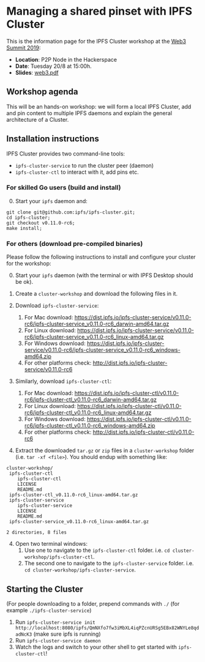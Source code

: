 # Managing a shared pinset with IPFS Cluster


This is the information page for the IPFS Cluster workshop at the [Web3 Summit 2019](https://web3summit.com):

* **Location**: P2P Node in the Hackerspace
* **Date**: Tuesday 20/8 at 15:00h.
* **Slides**: [web3.pdf](web3.pdf)

## Workshop agenda

This will be an hands-on workshop: we will form a local IPFS Cluster, add and
pin content to multiple IPFS daemons and explain the general architecture of a
Cluster.

## Installation instructions

IPFS Cluster provides two command-line tools:

* `ipfs-cluster-service` to run the cluster peer (daemon)
* `ipfs-cluster-ctl` to interact with it, add pins etc.

### For skilled Go users (build and install)

0. Start your `ipfs` daemon and:

```shell
git clone git@github.com:ipfs/ipfs-cluster.git;
cd ipfs-cluster;
git checkout v0.11.0-rc6;
make install;
```

### For others (download pre-compiled binaries)

Please follow the following instructions to install and configure your cluster
for the workshop:

0. Start your `ipfs` daemon (with the terminal or with IPFS Desktop should be ok).
1. Create a `cluster-workshop` and download the following files in it.
1. Download `ipfs-cluster-service`:
   1. For Mac download: https://dist.ipfs.io/ipfs-cluster-service/v0.11.0-rc6/ipfs-cluster-service_v0.11.0-rc6_darwin-amd64.tar.gz
   2. For Linux download: https://dist.ipfs.io/ipfs-cluster-service/v0.11.0-rc6/ipfs-cluster-service_v0.11.0-rc6_linux-amd64.tar.gz
   3. For Windows download: https://dist.ipfs.io/ipfs-cluster-service/v0.11.0-rc6/ipfs-cluster-service_v0.11.0-rc6_windows-amd64.zip
   4. For other platforms check: http://dist.ipfs.io/ipfs-cluster-service/v0.11.0-rc6

2. Similarly, download `ipfs-cluster-ctl`:
   1. For Mac download: https://dist.ipfs.io/ipfs-cluster-ctl/v0.11.0-rc6/ipfs-cluster-ctl_v0.11.0-rc6_darwin-amd64.tar.gz
   2. For Linux download: https://dist.ipfs.io/ipfs-cluster-ctl/v0.11.0-rc6/ipfs-cluster-ctl_v0.11.0-rc6_linux-amd64.tar.gz
   3. For Windows download: https://dist.ipfs.io/ipfs-cluster-ctl/v0.11.0-rc6/ipfs-cluster-ctl_v0.11.0-rc6_windows-amd64.zip
   4. For other platforms check: http://dist.ipfs.io/ipfs-cluster-ctl/v0.11.0-rc6

3. Extract the downloaded `tar.gz` or `zip` files in a `cluster-workshop` folder (i.e. `tar -xf <file>`). You should endup with something like:

```
cluster-workshop/
 ipfs-cluster-ctl
    ipfs-cluster-ctl
    LICENSE
    README.md
 ipfs-cluster-ctl_v0.11.0-rc6_linux-amd64.tar.gz
 ipfs-cluster-service
    ipfs-cluster-service
    LICENSE
    README.md
 ipfs-cluster-service_v0.11.0-rc6_linux-amd64.tar.gz

2 directories, 8 files
```

4. Open two terminal windows:
   1. Use one to navigate to the `ipfs-cluster-ctl` folder. i.e. `cd cluster-workshop/ipfs-cluster-ctl`.
   2. The second one to navigate to the `ipfs-cluster-service` folder. i.e. `cd cluster-workshop/ipfs-cluster-service`.


## Starting the Cluster

(For people downloading to a folder, prepend commands with `./` (for example `./ipfs-cluster-service`)

1. Run `ipfs-cluster-service init http://localhost:8080/ipfs/QmNXfo7fw3iMbXL4iqPZcnURSg5EBx82WNYLe8qdadNcK3` (make sure ipfs is running)
2. Run `ipfs-cluster-service daemon`
3. Watch the logs and switch to your other shell to get started with `ipfs-cluster-ctl`!
